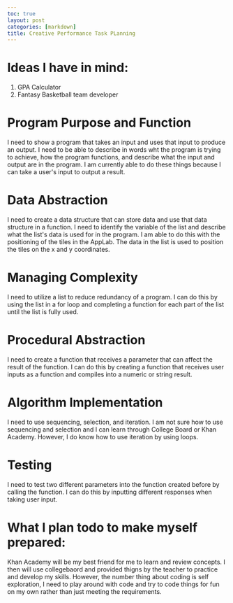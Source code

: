 ```yaml
---
toc: true
layout: post
categories: [markdown]
title: Creative Performance Task PLanning
---
```


# Ideas I have in mind:
1. GPA Calculator
2. Fantasy Basketball team developer

# Program Purpose and Function
I need to show a program that takes an input and uses that input to produce an output. I need to be able to describe in words wht the program is trying to achieve, how the program functions, and describe what the input and output are in the program. I am currently able to do these things because I can take a user's input to output a result.

# Data Abstraction
I need to create a data structure that can store data and use that data structure in a function. I need to identify the variable of the list and describe what the list's data is used for in the program. I am able to do this with the positioning of the tiles in the AppLab. The data in the list is used to position the tiles on the x and y coordinates.

# Managing Complexity
I need to utilize a list to reduce redundancy of a program. I can do this by using the list in a for loop and completing a function for each part of the list until the list is fully used.

# Procedural Abstraction
I need to create a function that receives a parameter that can affect the result of the function. I can do this by creating a function that receives user inputs as a function and compiles into a numeric or string result.

# Algorithm Implementation
I need to use sequencing, selection, and iteration. I am not sure how to use sequencing and selection and I can learn through College Board or Khan Academy. However, I do know how to use iteration by using loops.

# Testing
I need to test two different parameters into the function created before by calling the function. I can do this by inputting different responses when taking user input.

# What I plan todo to make myself prepared:
Khan Academy will be my best friend for me to learn and review concepts. I then will use collegebaord and provided thigns by the teacher to practice and develop my skills. However, the number thing about coding is self exploration, I need to play around with code and try to code things for fun on my own rather than just meeting the requirements.